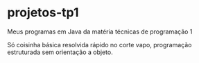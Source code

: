 # projetos-tp1
Meus programas em Java da matéria técnicas de programação 1

Só coisinha básica resolvida rápido no corte vapo, programação estruturada sem orientação a objeto.
